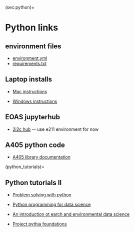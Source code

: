 (sec:python)=
# Python links

## environment files

* [environment.yml](https://www.dropbox.com/scl/fi/0lyi3vcmujrfke29izmvd/environment.yml?rlkey=q29cdpjcdlrzgsbmdhvfhd0x7&dl=0)
* [requirements.txt](https://www.dropbox.com/scl/fi/j7bg8p1hha8d21itoj1i0/requirements.txt?rlkey=g3ovng95fpw1skex969i81o76&dl=0)


## Laptop installs

- [Mac instructions](https://www.dropbox.com/scl/fi/2eflyvz31e1vq3nryhqa2/python-setup_macos_2024.pdf?rlkey=rxbbl8pwdevxyry0toumolh6t&dl=0)

- [Windows instructions](https://www.dropbox.com/scl/fi/ad98xclbhpy32rlnfzemk/python-setup_windows_2024.pdf?rlkey=lo90foqd9roahppi0qd8kzlif&dl=0)

## EOAS jupyterhub

- [2i2c hub](https://ubc-eoas.2i2c.cloud/)  -- use e211 environment for now

## A405 python code

- [A405 library documentation](https://phaustin.github.io/a405_lib/full_listing.html)

(python_tutorials)=
## Python tutorials  II

- [Problem solving with python](https://phaustin.github.io/Problem-Solving-with-Python/)

- [Python programming for data science](https://www.tomasbeuzen.com/python-programming-for-data-science/README.html)
- [An introduction ot earch and environmental data science](https://earth-env-data-science.github.io/intro.html)
- [Project pythia foundations](
https://foundations.projectpythia.org/landing-page.html)


